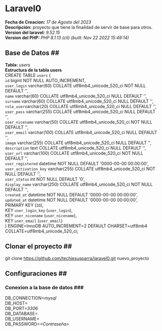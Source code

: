 # Laravel0 <br />
**Fecha de Creacion:** _17 de Agosto del 2023_ <br />
**Descripción:** proyecto que tiene la finalidad de servir de base para otros.<br />
**Version del laravel:** _9.52.15_ <br />
**Version del PHP:** _PHP 8.1.13 (cli) (built: Nov 22 2022 15:49:14)_ <br />

## Base de Datos ## <br />
**Tabla:** _users_ <br />
**Estructura de la tabla users** <br />
CREATE TABLE `users` ( <br />
  `id` bigint NOT NULL AUTO_INCREMENT, <br />
  `user_login` varchar(60) COLLATE utf8mb4_unicode_520_ci NOT NULL DEFAULT '', <br />
  `name` varchar(60) COLLATE utf8mb4_unicode_520_ci NULL DEFAULT '', <br />
  `surname` varchar(60) COLLATE utf8mb4_unicode_520_ci NULL DEFAULT '', <br />
  `role_user`varchar(20) COLLATE utf8mb4_unicode_520_ci NULL DEFAULT '', <br />
  `user_pass` varchar(255) COLLATE utf8mb4_unicode_520_ci NULL DEFAULT '', <br />
  `user_nicename` varchar(50) COLLATE utf8mb4_unicode_520_ci NOT NULL DEFAULT '', <br />
  `user_email` varchar(100) COLLATE utf8mb4_unicode_520_ci NULL DEFAULT '', <br />
  `image` varchar(255) COLLATE utf8mb4_unicode_520_ci NULL DEFAULT '', <br />
  `description` text COLLATE utf8mb4_unicode_520_ci NULL DEFAULT '', <br />
  `user_url` varchar(100) COLLATE utf8mb4_unicode_520_ci NOT NULL DEFAULT '', <br />
  `user_registered` datetime NOT NULL DEFAULT '0000-00-00 00:00:00', <br />
  `user_activation_key` varchar(255) COLLATE utf8mb4_unicode_520_ci NOT NULL DEFAULT '', <br />
  `user_status` int NOT NULL DEFAULT '0', <br />
  `display_name` varchar(250) COLLATE utf8mb4_unicode_520_ci NOT NULL DEFAULT '', <br />
  `created_at` datetime NOT NULL DEFAULT '0000-00-00 00:00:00', <br />
  `updated_at` datetime NOT NULL DEFAULT '0000-00-00 00:00:00', <br />
  PRIMARY KEY (`ID`), <br />
  KEY `user_login_key` (`user_login`), <br />
  KEY `user_nicename` (`user_nicename`), <br />
  KEY `user_email` (`user_email`) <br />
) ENGINE=InnoDB  AUTO_INCREMENT=2 DEFAULT CHARSET=utf8mb4 COLLATE=utf8mb4_unicode_520_ci; <br />


## Clonar el proyecto ## <br />
git clone https://github.com/techjesusparra/laravel0.git nuevo_proyecto <br />

## Configuraciones ## <br />
### Conexion a la base de datos ### <br />

DB_CONNECTION=_mysql_ <br />
DB_HOST=_<Servidor de la base de datos>_ <br />
DB_PORT=_3306_ <br />
DB_DATABASE=_<Nombre de la base de datos>_ <br />
DB_USERNAME=_<Usuario de la base de datos>_ <br />
DB_PASSWORD=_<Contraseña>_ <br />
